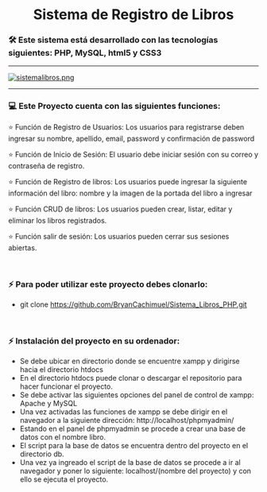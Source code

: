# <h1 align= "center">Sistema de Registro de Libros</h1>

<h3> 🛠 Este sistema está desarrollado con las tecnologías siguientes: PHP, MySQL, html5 y CSS3</h3>
<hr>

[![sistemalibros.png](https://i.postimg.cc/0NzCpKtL/sistemalibros.png)](https://postimg.cc/SXp84Rbr)

<hr>

### <h3> :computer: Este Proyecto cuenta con las siguientes funciones: </h3>

<p aligth="justify"> ⭐️ Función de Registro de Usuarios: Los usuarios para registrarse deben ingresar su nombre, apellido, email, password y confirmación de password</p>

<p aligth="justify"> ⭐️ Función de Inicio de Sesión: El usuario debe iniciar sesión con su correo y contraseña de registro.</p>

<p aligth="justify"> ⭐️ Función de Registro de libros: Los usuarios puede ingresar la siguiente información del libro: nombre y la imagen de la portada del libro a ingresar</p>

<p aligth="justify"> ⭐️ Función CRUD de libros: Los usuarios pueden crear, listar, editar y eliminar los libros registrados.</p> 

<p aligth="justify"> ⭐️ Función salir de sesión: Los usuarios pueden cerrar sus sesiones abiertas. </p>


</br>

### <h3> ⚡  Para poder utilizar este proyecto debes clonarlo: </h3>
- git clone https://github.com/BryanCachimuel/Sistema_Libros_PHP.git

</br>

### <h3> ⚡ Instalación del proyecto en su ordenador: </h3>
- Se debe ubicar en directorio donde se encuentre xampp y dirigirse hacia el directorio htdocs
- En el directorio htdocs puede clonar o descargar el repositorio para hacer funcionar el proyecto. 
- Se debe activar las siguientes opciones del panel de control de xampp: Apache y MySQL
- Una vez activadas las funciones de xampp se debe dirigir en el navegador a la siguiente dirección: http://localhost/phpmyadmin/
- Estando en el panel de phpmyadmin se procede a crear una base de datos con el nombre libro.
- El script para la base de datos se encuentra dentro del proyecto en el directorio db. 
- Una vez ya ingreado el script de la base de datos se procede a ir al navegador y poner lo siguiente: localhost/(nombre del proyecto) y con ello se ejecuta el proyecto. 
